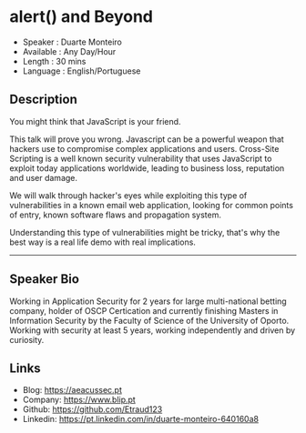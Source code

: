 alert() and Beyond
========================

* Speaker   : Duarte Monteiro
* Available : Any Day/Hour
* Length    : 30 mins
* Language  : English/Portuguese

Description
-----------

You might think that JavaScript is your friend. 

This talk will prove you wrong. Javascript can be a powerful weapon that hackers use to compromise complex applications and users. Cross-Site Scripting is a well known security vulnerability that uses JavaScript to exploit today applications worldwide, leading to business loss, reputation and user damage.

We will walk through hacker's eyes while exploiting this type of vulnerabilities in a known email web application, looking for common points of entry, known software flaws and propagation system.

Understanding this type of vulnerabilities might be tricky, that's why the best way is a real life demo with real implications.


---------------

Speaker Bio
-----------

Working in Application Security for 2 years for large multi-national betting company, holder of OSCP Certication and currently finishing Masters in Information Security by the Faculty of Science of the University of Oporto. Working with security at least 5 years, working independently and driven by curiosity. 


Links
-----

* Blog: https://aeacussec.pt
* Company: https://www.blip.pt
* Github: https://github.com/Etraud123
* Linkedin: https://pt.linkedin.com/in/duarte-monteiro-640160a8

